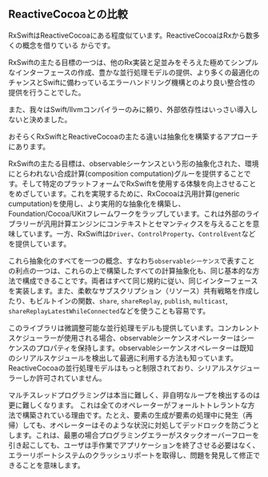 ## ReactiveCocoaとの比較

RxSwiftはReactiveCocoaにある程度似ています。ReactiveCocoaはRxから数多くの概念を借りている
からです。

RxSwiftの主たる目標の一つは、他のRx実装と足並みをそろえた極めてシンプルなインターフェースの作成、豊かな並行処理モデルの提供、より多くの最適化のチャンスとSwiftに備わっているエラーハンドリング機構とのより良い整合性の提供を行うことでした。

また、我々はSwift/llvmコンパイラーのみに頼り、外部依存性はいっさい導入しないと決めました。

おそらくRxSwiftとReactiveCocoaの主たる違いは抽象化を構築するアプローチにあります。

RxSwiftの主たる目標は、observableシーケンスという形の抽象化された、環境にとらわれない合成計算(composition computation)グルーを提供することです。そして特定のプラットフォームでRxSwiftを使用する体験を向上させることをめざしています。これを実現するために、RxCocoaは汎用計算(generic cumputation)を使用し、より実用的な抽象化を構築し、Foundation/Cocoa/UKitフレームワークをラップしています。これは外部のライブラリーが汎用計算エンジンにコンテキストとセマンティクスを与えることを意味しています。一方、RxSwiftは`Driver`、`ControlProperty`、`ControlEvent`などを提供しています。

これら抽象化のすべてを一つの概念、すなわち`observableシーケンス`で表すことの利点の一つは、これらの上で構築したすべての計算抽象化も、同じ基本的な方法で構成できることです。両者はすべて同じ規約に従い、同じインターフェースを実装します。また、柔軟なサブスクリプション（リソース）共有戦略を作成したり、もビルトインの関数、`share`, `shareReplay`, `publish`, `multicast`, `shareReplayLatestWhileConnected`などを使うことも容易です。

このライブラリは微調整可能な並行処理モデルも提供しています。コンカレントスケジューラーが使用される場合、observableシーケンスオペレーターはシーケンスのプロパティを保持します。observableシーケンスオペレーターは既知のシリアルスケジュールを検出して最適に利用する方法も知っています。ReactiveCocoaの並行処理モデルはもっと制限されており、シリアルスケジューラーしか許可されていません。

マルチスレッドプログラミングは本当に難しく、非自明なループを検出するのは更に難しくなります。
これは全てのオペレーターがフォールトトレラントな方法で構築されている理由です。たとえ、要素の生成が要素の処理中に発生（再帰）しても、オペレーターはそのような状況に対処してデッドロックを防ごうとします。これは、最悪の場合プログラミングエラーがスタックオーバーフローを引き起こしても、ユーザは手作業でアプリケーションを終了させる必要はなく、エラーリポートシステムのクラッシュリポートを取得し、問題を発見して修正できることを意味します。
